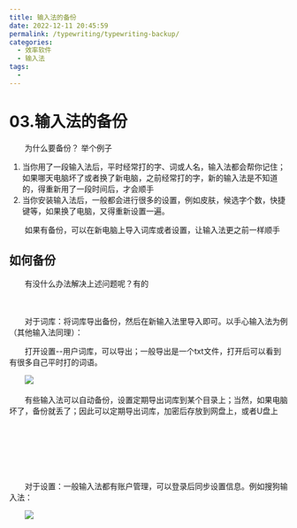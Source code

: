 ```yaml
---
title: 输入法的备份
date: 2022-12-11 20:45:59
permalink: /typewriting/typewriting-backup/
categories:
  - 效率软件
  - 输入法
tags:
  - 
---
```


# 03.输入法的备份

　　为什么要备份？ 举个例子

1. 当你用了一段输入法后，平时经常打的字、词或人名，输入法都会帮你记住；如果哪天电脑坏了或者换了新电脑，之前经常打的字，新的输入法是不知道的，得重新用了一段时间后，才会顺手
2. 当你安装输入法后，一般都会进行很多的设置，例如皮肤，候选字个数，快捷键等，如果换了电脑，又得重新设置一遍。

　　如果有备份，可以在新电脑上导入词库或者设置，让输入法更之前一样顺手

<!-- more -->

## 如何备份

　　有没什么办法解决上述问题呢？有的

　　‍

　　对于词库：将词库导出备份，然后在新输入法里导入即可。以手心输入法为例（其他输入法同理）：

　　打开设置--用户词库，可以导出；一般导出是一个txt文件，打开后可以看到有很多自己平时打的词语。

　　![](https://image.peterjxl.com/blog/image-20221204211959-hv5000j.png)

　　有些输入法可以自动备份，设置定期导出词库到某个目录上；当然，如果电脑坏了，备份就丢了；因此可以定期导出词库，加密后存放到网盘上，或者U盘上

　　‍

　　‍

　　‍

　　对于设置：一般输入法都有账户管理，可以登录后同步设置信息。例如搜狗输入法：

　　![](https://image.peterjxl.com/blog/image-20221204212305-qywsan0.png)
